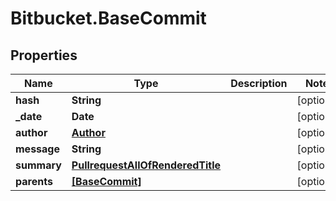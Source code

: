# Bitbucket.BaseCommit

## Properties

Name | Type | Description | Notes
------------ | ------------- | ------------- | -------------
**hash** | **String** |  | [optional] 
**_date** | **Date** |  | [optional] 
**author** | [**Author**](Author.md) |  | [optional] 
**message** | **String** |  | [optional] 
**summary** | [**PullrequestAllOfRenderedTitle**](PullrequestAllOfRenderedTitle.md) |  | [optional] 
**parents** | [**[BaseCommit]**](BaseCommit.md) |  | [optional] 


